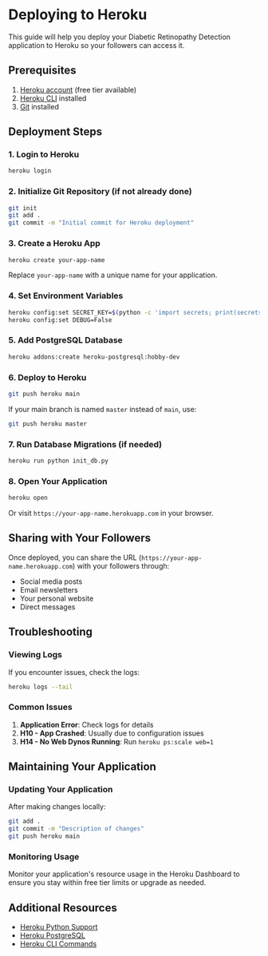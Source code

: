 # Deploying to Heroku

This guide will help you deploy your Diabetic Retinopathy Detection application to Heroku so your followers can access it.

## Prerequisites

1. [Heroku account](https://signup.heroku.com/) (free tier available)
2. [Heroku CLI](https://devcenter.heroku.com/articles/heroku-cli) installed
3. [Git](https://git-scm.com/downloads) installed

## Deployment Steps

### 1. Login to Heroku

```bash
heroku login
```

### 2. Initialize Git Repository (if not already done)

```bash
git init
git add .
git commit -m "Initial commit for Heroku deployment"
```

### 3. Create a Heroku App

```bash
heroku create your-app-name
```

Replace `your-app-name` with a unique name for your application.

### 4. Set Environment Variables

```bash
heroku config:set SECRET_KEY=$(python -c 'import secrets; print(secrets.token_hex(16))')
heroku config:set DEBUG=False
```

### 5. Add PostgreSQL Database

```bash
heroku addons:create heroku-postgresql:hobby-dev
```

### 6. Deploy to Heroku

```bash
git push heroku main
```

If your main branch is named `master` instead of `main`, use:

```bash
git push heroku master
```

### 7. Run Database Migrations (if needed)

```bash
heroku run python init_db.py
```

### 8. Open Your Application

```bash
heroku open
```

Or visit `https://your-app-name.herokuapp.com` in your browser.

## Sharing with Your Followers

Once deployed, you can share the URL (`https://your-app-name.herokuapp.com`) with your followers through:

- Social media posts
- Email newsletters
- Your personal website
- Direct messages

## Troubleshooting

### Viewing Logs

If you encounter issues, check the logs:

```bash
heroku logs --tail
```

### Common Issues

1. **Application Error**: Check logs for details
2. **H10 - App Crashed**: Usually due to configuration issues
3. **H14 - No Web Dynos Running**: Run `heroku ps:scale web=1`

## Maintaining Your Application

### Updating Your Application

After making changes locally:

```bash
git add .
git commit -m "Description of changes"
git push heroku main
```

### Monitoring Usage

Monitor your application's resource usage in the Heroku Dashboard to ensure you stay within free tier limits or upgrade as needed.

## Additional Resources

- [Heroku Python Support](https://devcenter.heroku.com/articles/python-support)
- [Heroku PostgreSQL](https://devcenter.heroku.com/articles/heroku-postgresql)
- [Heroku CLI Commands](https://devcenter.heroku.com/articles/heroku-cli-commands)